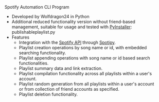 Spotify Automation CLI Program

- Developed by Wolfdragon24 in Python
- Additional reduced functionality version without friend-based management, suitable for usage and tested with [PyInstaller](https://pyinstaller.org/en/stable/): publishableplaylist.py
- Features
  - Integration with the [Spotify API](https://developer.spotify.com/documentation/web-api) through [Spotipy](https://spotipy.readthedocs.io/en/2.24.0/).
  - Playlist creation operations by song name or id, with embedded searching functionality.
  - Playlist appending operations with song name or id based search functionalities.
  - Playlist summary data and link extraction.
  - Playlist compilation functionality across all playlists within a user's account.
  - Playlist random generation from all playlists within a user's account or from collection of friend accounts as specified.
  - Playlist deletion functionality.
